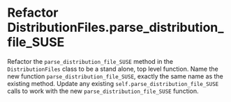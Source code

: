 # Refactor DistributionFiles.parse_distribution_file_SUSE

Refactor the `parse_distribution_file_SUSE` method in the `DistributionFiles` class to be a stand alone, top level function.
Name the new function `parse_distribution_file_SUSE`, exactly the same name as the existing method.
Update any existing `self.parse_distribution_file_SUSE` calls to work with the new `parse_distribution_file_SUSE` function.
